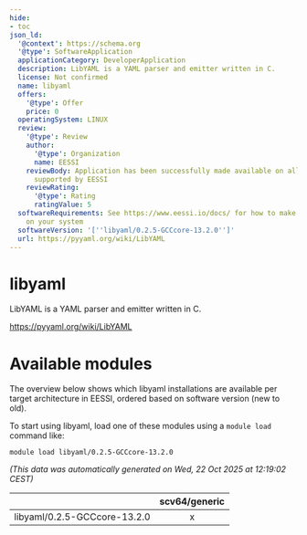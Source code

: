 ```yaml
---
hide:
- toc
json_ld:
  '@context': https://schema.org
  '@type': SoftwareApplication
  applicationCategory: DeveloperApplication
  description: LibYAML is a YAML parser and emitter written in C.
  license: Not confirmed
  name: libyaml
  offers:
    '@type': Offer
    price: 0
  operatingSystem: LINUX
  review:
    '@type': Review
    author:
      '@type': Organization
      name: EESSI
    reviewBody: Application has been successfully made available on all architectures
      supported by EESSI
    reviewRating:
      '@type': Rating
      ratingValue: 5
  softwareRequirements: See https://www.eessi.io/docs/ for how to make EESSI available
    on your system
  softwareVersion: '[''libyaml/0.2.5-GCCcore-13.2.0'']'
  url: https://pyyaml.org/wiki/LibYAML
---
```


libyaml
=======


LibYAML is a YAML parser and emitter written in C.

https://pyyaml.org/wiki/LibYAML
# Available modules


The overview below shows which libyaml installations are available per target architecture in EESSI, ordered based on software version (new to old).

To start using libyaml, load one of these modules using a `module load` command like:

```shell
module load libyaml/0.2.5-GCCcore-13.2.0
```

*(This data was automatically generated on Wed, 22 Oct 2025 at 12:19:02 CEST)*

| |scv64/generic|
| :---: | :---: |
|libyaml/0.2.5-GCCcore-13.2.0|x|
